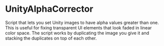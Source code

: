 # UnityAlphaCorrector
Script that lets you set Unity images to have alpha values greater than one. This is useful for fixing transparent UI elements that look faded in linear color space. The script works by duplicating the image you give it and stacking the duplicates on top of each other.
